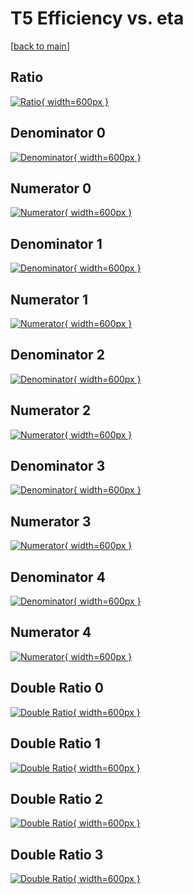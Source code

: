 # T5 Efficiency vs. eta

[[back to main](./)]



## Ratio

[![Ratio](../mtv/var/T5_loweta_211_0_eff_eta.png){ width=600px }](../mtv/var/T5_loweta_211_0_eff_eta.pdf)

## Denominator 0

[![Denominator](../mtv/den/T5_loweta_211_0_eff_eta_den0.png){ width=600px }](../mtv/den/T5_loweta_211_0_eff_eta_den0.pdf)

## Numerator 0

[![Numerator](../mtv/num/T5_loweta_211_0_eff_eta_num0.png){ width=600px }](../mtv/num/T5_loweta_211_0_eff_eta_num0.pdf)

## Denominator 1

[![Denominator](../mtv/den/T5_loweta_211_0_eff_eta_den1.png){ width=600px }](../mtv/den/T5_loweta_211_0_eff_eta_den1.pdf)

## Numerator 1

[![Numerator](../mtv/num/T5_loweta_211_0_eff_eta_num1.png){ width=600px }](../mtv/num/T5_loweta_211_0_eff_eta_num1.pdf)

## Denominator 2

[![Denominator](../mtv/den/T5_loweta_211_0_eff_eta_den2.png){ width=600px }](../mtv/den/T5_loweta_211_0_eff_eta_den2.pdf)

## Numerator 2

[![Numerator](../mtv/num/T5_loweta_211_0_eff_eta_num2.png){ width=600px }](../mtv/num/T5_loweta_211_0_eff_eta_num2.pdf)

## Denominator 3

[![Denominator](../mtv/den/T5_loweta_211_0_eff_eta_den3.png){ width=600px }](../mtv/den/T5_loweta_211_0_eff_eta_den3.pdf)

## Numerator 3

[![Numerator](../mtv/num/T5_loweta_211_0_eff_eta_num3.png){ width=600px }](../mtv/num/T5_loweta_211_0_eff_eta_num3.pdf)

## Denominator 4

[![Denominator](../mtv/den/T5_loweta_211_0_eff_eta_den4.png){ width=600px }](../mtv/den/T5_loweta_211_0_eff_eta_den4.pdf)

## Numerator 4

[![Numerator](../mtv/num/T5_loweta_211_0_eff_eta_num4.png){ width=600px }](../mtv/num/T5_loweta_211_0_eff_eta_num4.pdf)

## Double Ratio 0

[![Double Ratio](../mtv/ratio/T5_loweta_211_0_eff_eta_ratio0.png){ width=600px }](../mtv/ratio/T5_loweta_211_0_eff_eta_ratio0.pdf)

## Double Ratio 1

[![Double Ratio](../mtv/ratio/T5_loweta_211_0_eff_eta_ratio1.png){ width=600px }](../mtv/ratio/T5_loweta_211_0_eff_eta_ratio1.pdf)

## Double Ratio 2

[![Double Ratio](../mtv/ratio/T5_loweta_211_0_eff_eta_ratio2.png){ width=600px }](../mtv/ratio/T5_loweta_211_0_eff_eta_ratio2.pdf)

## Double Ratio 3

[![Double Ratio](../mtv/ratio/T5_loweta_211_0_eff_eta_ratio3.png){ width=600px }](../mtv/ratio/T5_loweta_211_0_eff_eta_ratio3.pdf)

